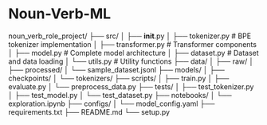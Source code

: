 # Noun-Verb-ML
noun_verb_role_project/
├── src/
│   ├── __init__.py
│   ├── tokenizer.py          # BPE tokenizer implementation
│   ├── transformer.py        # Transformer components
│   ├── model.py              # Complete model architecture
│   ├── dataset.py            # Dataset and data loading
│   └── utils.py              # Utility functions
├── data/
│   ├── raw/
│   ├── processed/
│   └── sample_dataset.jsonl
├── models/
│   ├── checkpoints/
│   └── tokenizers/
├── scripts/
│   ├── train.py
│   ├── evaluate.py
│   └── preprocess_data.py
├── tests/
│   ├── test_tokenizer.py
│   ├── test_model.py
│   └── test_dataset.py
├── notebooks/
│   └── exploration.ipynb
├── configs/
│   └── model_config.yaml
├── requirements.txt
├── README.md
└── setup.py
